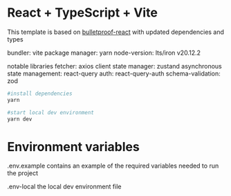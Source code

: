 # React + TypeScript + Vite

This template is based on [bulletproof-react](https://github.com/alan2207/bulletproof-react/tree/master) with updated dependencies and types

bundler: vite
package manager: yarn
node-version: lts/iron v20.12.2

notable libraries
fetcher: axios
client state manager: zustand
asynchronous state management: react-query
auth: react-query-auth
schema-validation: zod

``` bash
#install dependencies
yarn

#start local dev environment
yarn dev
```

# Environment variables
.env.example contains an example of the required variables needed to run the project

.env-local the local dev environment file